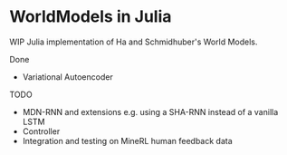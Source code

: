 # WorldModels in Julia
WIP Julia implementation of Ha and Schmidhuber's World Models.

Done
+ Variational Autoencoder

TODO
+ MDN-RNN and extensions e.g. using a SHA-RNN instead of a vanilla LSTM
+ Controller
+ Integration and testing on MineRL human feedback data

